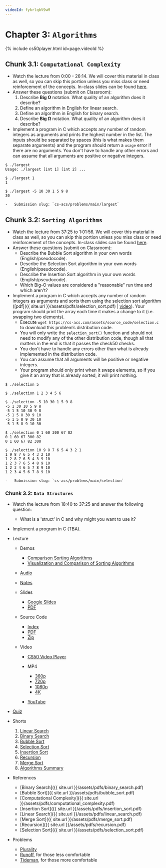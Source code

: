 ```yaml
---
videoId: fykrlqbV9wM
---
```


# Chapter 3: `Algorithms`

{% include cs50player.html id=page.videoId %}

## Chunk 3.1: `Computational Complexity`

-   Watch the lecture from 0:00 - 26:14. We will cover this material in class as well, so you can skip this portion unless you miss class or need reinforcement of the concepts. In-class slides can be found [here](https://docs.google.com/presentation/d/15GbqON78q_-7_2NXb4Ctu0dGlAQt7wc6FvuRk6axeMQ/edit?usp=sharing).
-   Answer these questions (submit on Classroom):
    1.   Describe __Big O__ notation. What quality of an algorithm does it describe?
    2.   Define an algorithm in English for linear search.
    3.   Define an algorithm in English for binary search.
    4.   Describe __Big Ω__ notation. What quality of an algorithm does it describe?
-   Implement a program in C which accepts any number of random integers as arguments and prints the highest number in the list. The inputs should be separated by spaces (this is what makes them separate arguments) and the program should return a `usage` error if there are no arguments. You don't have to handle any other errors and can assume that all arguments are positive or negative integers. 

```
$ ./largest
Usage: ./largest [int 1] [int 2] ...
```

```
$ ./largest 1
1
```

```
$ ./largest -5 10 30 1 5 9 8
30
```
    -   Submission slug: `cs-acs/problems/main/largest`

## Chunk 3.2: `Sorting Algorithms`
-   Watch the lecture from 37:25 to 1:01:56. We will cover this material in class as well, so you can skip this portion unless you miss class or need reinforcement of the concepts. In-class slides can be found [here](https://docs.google.com/presentation/d/15GbqON78q_-7_2NXb4Ctu0dGlAQt7wc6FvuRk6axeMQ/edit?usp=sharing).
-   Answer these questions (submit on Classroom):
    -   Describe the Bubble Sort algorithm in your own words (English/pseudocode).
    -   Describe the Selection Sort algorithm in your own words (English/pseudocode).
    -   Describe the Insertion Sort algorithm in your own words (English/pseudocode).
    -   Which Big-O values are considered a "reasonable" run time and which aren't?
- Implement a program in C which accepts any number of random integers as arguments and sorts them using the selection sort algorithm ([pdf]({{ site.url }}/assets/pdfs/selection_sort.pdf) \| [video](https://www.youtube.com/watch?v=3hH8kTHFw2A)). Your program should print the array each time it makes a change to it (i.e. swapping two elements). 
    -   Execute `wget https://cs-acs.com/assets/source_code/selection.c` to download this problem’s distribution code.
    -   You will only write the `selection_sort()` function and should not need to modify any of the other distribution code, though all that matters in the end is that it passes the check50 checks.
    -   You don't have to handle any errors other than what is already implemented in the distribution code.
    -   You can assume that all arguments will be positive or negative integers. 
    -   Your program should only print when it swaps elements, so if you give it an array that is already sorted, it will print nothing.

```
$ ./selection 5
```

```
$ ./selection 1 2 3 4 5 6
```

```
$ ./selection -5 10 30 1 5 9 8
-5 1 30 10 5 9 8
-5 1 5 10 30 9 8
-5 1 5 8 30 9 10
-5 1 5 8 9 30 10
-5 1 5 8 9 10 30
```

```
$ ./selection 0 1 60 300 67 82
0 1 60 67 300 82
0 1 60 67 82 300
```

```
$ ./selection 10 9 8 7 6 5 4 3 2 1                                                                                                                                      
1 9 8 7 6 5 4 3 2 10
1 2 8 7 6 5 4 3 9 10
1 2 3 7 6 5 4 8 9 10
1 2 3 4 6 5 7 8 9 10
1 2 3 4 5 6 7 8 9 10
```
    -   Submission slug: `cs-acs/problems/main/selection`


### Chunk 3.2: `Data Structures`
-   Watch the lecture from 18:40 to 37:25 and answer the following question:
    -   What is a 'struct' in C and why might you want to use it?
-   Implement a program in C (TBA).

-   Lecture
    
    -   Demos
        
        -   [Comparison Sorting Algorithms](https://www.cs.usfca.edu/~galles/visualization/ComparisonSort.html)
        -   [Visualization and Comparison of Sorting Algorithms](https://www.youtube.com/watch?v=ZZuD6iUe3Pc)
        
    -   [Audio](https://cdn.cs50.net/2019/fall/lectures/3/lecture3.mp3.download)
    -   [Notes](https://cs50.harvard.edu/ap/2021/curriculum/x/weeks/3//../../notes/3/)
    -   Slides
        
        -   [Google Slides](https://docs.google.com/presentation/d/17eT9MaZBUByTTlpkliT8kTg7AW1820xMIQg0HDd5NCk/edit?usp=sharing)
        -   [PDF](https://cdn.cs50.net/2019/fall/lectures/3/lecture3.pdf)
        
    -   Source Code
        
        -   [Index](https://cdn.cs50.net/2019/fall/lectures/3/src3/)
        -   [PDF](https://cdn.cs50.net/2019/fall/lectures/3/src3.pdf)
        -   [Zip](https://cdn.cs50.net/2019/fall/lectures/3/src3.zip)
        
    -   Video
        
        -   [CS50 Video Player](https://video.cs50.io/fykrlqbV9wM?screen=sPRcgqR8CJw)
        -   MP4
            
            -   [360p](https://cdn.cs50.net/2019/fall/lectures/3/lecture3-360p.mp4.download)
            -   [720p](https://cdn.cs50.net/2019/fall/lectures/3/lecture3-720p.mp4.download)
            -   [1080p](https://cdn.cs50.net/2019/fall/lectures/3/lecture3-1080p.mp4.download)
            -   [4K](https://cdn.cs50.net/2019/fall/lectures/3/lecture3-4k.mp4.download)
            
        -   [YouTube](https://youtu.be/fykrlqbV9wM)
        
    
-   [Quiz](https://cs50.harvard.edu/ap/2021/curriculum/x/weeks/3//../../quizzes/3/)
-   Shorts
    
    1.  [Linear Search](https://www.youtube.com/watch?v=TwsgCHYmbbA)
    2.  [Binary Search](https://www.youtube.com/watch?v=T98PIp4omUA)
    3.  [Bubble Sort](https://www.youtube.com/watch?v=RT-hUXUWQ2I)
    4.  [Selection Sort](https://www.youtube.com/watch?v=3hH8kTHFw2A)
    5.  [Insertion Sort](https://www.youtube.com/watch?v=O0VbBkUvriI)
    6.  [Recursion](https://www.youtube.com/watch?v=mz6tAJMVmfM)
    7.  [Merge Sort](https://www.youtube.com/watch?v=Ns7tGNbtvV4)
    8.  [Algorithms Summary](https://www.youtube.com/watch?v=ktWL3nN38ZA)
    
-   References
    
    -   [Binary Search]({{ site.url }}/assets/pdfs/binary_search.pdf)
    -   [Bubble Sort]({{ site.url }}/assets/pdfs/bubble_sort.pdf)
    -   [Computational Complexity]({{ site.url }}/assets/pdfs/computational_complexity.pdf)
    -   [Insertion Sort]({{ site.url }}/assets/pdfs/insertion_sort.pdf)
    -   [Linear Search]({{ site.url }}/assets/pdfs/linear_search.pdf)
    -   [Merge Sort]({{ site.url }}/assets/pdfs/merge_sort.pdf)
    -   [Recursion]({{ site.url }}/assets/pdfs/recursion.pdf)
    -   [Selection Sort]({{ site.url }}/assets/pdfs/selection_sort.pdf)
    
-   Problems
    
    -   [Plurality](plurality)
    -   [Runoff](runoff), for those less comfortable
    -   [Tideman](https://cs50.harvard.edu/ap/2021/curriculum/x/weeks/3//../../psets/3/tideman/), for those more comfortable